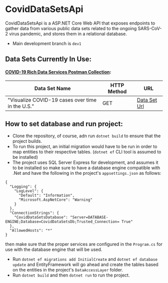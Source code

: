 # CovidDataSetsApi
CovidDataSetsApi is a ASP.NET Core Web API that exposes endpoints to gather data from various public data sets related to the ongoing SARS-CoV-2 virus pandemic,
and stores them in a relational database. 
- Main development branch is `dev1`

## Data Sets Currently In Use:

#### [COVID-19 Rich Data Services Postman Collection](https://documenter.getpostman.com/view/2220438/SzYevv9u):

| Data Set Name | HTTP Method | URL |
|---------------|-------------|-----|
| "Visualize COVID-19 cases over time in the U.S." | GET |  [Data Set Url](https://covid19.richdataservices.com/rds/api/query/int/jhu_country/select?cols=date_stamp,cnt_confirmed,cnt_death,cnt_recovered&where=(iso3166_1=US)&format=amcharts&limit=5000) |

## How to set database and run project:

- Clone the repository, of course, adn run `dotnet build` to ensure that the project builds.
- To run this project, an initial migration would have to be run in order to map entities to their respective tables. (`dotnet ef` CLI tool is assumed to be installed) 
- The project uses SQL Server Express for development, and assumes it to be installed so make sure to have a database engine compatible with .Net and have the following in the project's `appsettings.json` as follows:
```
{
  "Logging": {
    "LogLevel": {
      "Default": "Information",
      "Microsoft.AspNetCore": "Warning"
    }
  },
  "ConnectionStrings": {
    "CovidDataSetsDatabase": "Server=DATABASE-ENGINE;Database=CovidDataSetsDb;Trusted_Connection= True"
  },
  "AllowedHosts": "*"
}
```
then make sure that the proper services are configured in the `Program.cs` for use with the database engine that will be used.
- Run `dotnet ef migrations add InitialCreate` and `dotnet ef database update` and EntityFramework will go ahead and create the tables based on the entities in the project's `DataAccessLayer` folder.
- Run `dotnet build` and then `dotnet run` to run the project.
 
